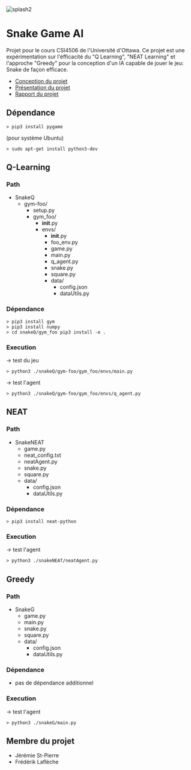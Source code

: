 ![splash2](https://user-images.githubusercontent.com/111090400/197368038-cc6510b1-126b-43d8-a2fa-ba505c40067f.png)
# Snake Game AI
Projet pour le cours CSI4506 de l'Université d'Ottawa. Ce projet est une expérimentation sur l'éfficacité du "Q Learning", "NEAT Learning" et l'approche "Greedy" pour la conception d'un IA capable de jouer le jeu: Snake de façon efficace.

* [Conception du projet](https://github.com/jstpi047/AI-Game-Snake/blob/master/doc/CSI4506-Projet-Etape2-DefinitionProjet-SnakeAI.pdf)
* [Présentation du projet](https://github.com/jstpi047/AI-Game-Snake/blob/master/doc/CSI4506-Projet-Presentation.pdf)
* [Rapport du projet](https://github.com/jstpi047/AI-Game-Snake/blob/master/doc/CSI4506-Projet-Etape3.pdf)

## Dépendance
```
> pip3 install pygame
```
(pour système Ubuntu)
```
> sudo apt-get install python3-dev
```

## Q-Learning

### Path
* SnakeQ
  * gym-foo/
    * setup.py
    * gym_foo/
      * __init__.py
      * envs/
        * __init__.py
        * foo_env.py
        * game.py
        * main.py
        * q_agent.py
        * snake.py
        * square.py
        * data/
          * config.json
          * dataUtils.py

### Dépendance
```
> pip3 install gym
> pip3 install numpy
> cd snakeQ/gym_foo pip3 install -e .
```

### Execution
-> test du jeu
```
> python3 ./snakeQ/gym-foo/gym_foo/envs/main.py
```

-> test l'agent
```
> python3 ./snakeQ/gym-foo/gym_foo/envs/q_agent.py
```

## NEAT

### Path
* SnakeNEAT
  * game.py
  * neat_config.txt
  * neatAgent.py
  * snake.py
  * square.py
  * data/
    * config.json
    * dataUtils.py

### Dépendance
```
> pip3 install neat-python
```

### Execution
-> test l'agent
```
> python3 ./snakeNEAT/neatAgent.py
```

## Greedy

### Path
* SnakeG
  * game.py
  * main.py
  * snake.py
  * square.py
  * data/
    * config.json
    * dataUtils.py

### Dépendance
* pas de dépendance additionnel

### Execution
-> test l'agent
```
> python3 ./snakeG/main.py
```

## Membre du projet
* Jérémie St-Pierre
* Frédérik Laflèche

